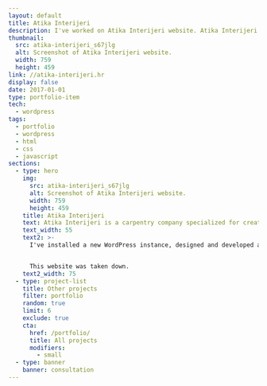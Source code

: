 ```yaml
---
layout: default
title: Atika Interijeri
description: I've worked on Atika Interijeri website. Atika Interijeri is a carpentry company specialized in creating different kinds of custom furniture.
thumbnail:
  src: atika-interijeri_s67jlg
  alt: Screenshot of Atika Interijeri website.
  width: 759
  height: 459
link: //atika-interijeri.hr
display: false
date: 2017-01-01
type: portfolio-item
tech:
  - wordpress
tags:
  - portfolio
  - wordpress
  - html
  - css
  - javascript
sections:
  - type: hero
    img:
      src: atika-interijeri_s67jlg
      alt: Screenshot of Atika Interijeri website.
      width: 759
      height: 459
    title: Atika Interijeri
    text: Atika Interijeri is a carpentry company specialized for creating all kinds of custom furniture. The site runs on WordPress, DigitalOcean, and Cloudflare.
    text_width: 55
    text2: >-
      I've installed a new WordPress instance, designed and developed a new WordPress theme from scratch, hosted the website on DigitalOcean, and used Cloudflare to improve the security and performance.


      This website was taken down.
    text2_width: 75
  - type: project-list
    title: Other projects
    filter: portfolio
    random: true
    limit: 6
    exclude: true
    cta:
      href: /portfolio/
      title: All projects
      modifiers:
        - small
  - type: banner
    banner: consultation
---
```

